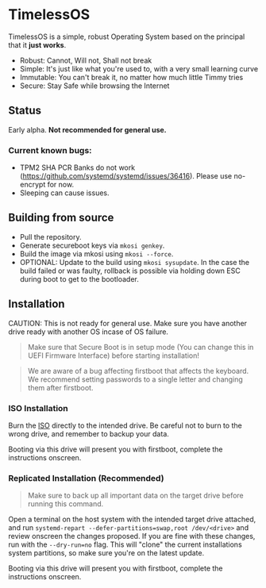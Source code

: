 # TimelessOS

TimelessOS is a simple, robust Operating System based on the principal that it **just works**.

* Robust: Cannot, Will not, Shall not break
* Simple: It's just like what you're used to, with a very small learning curve
* Immutable: You can't break it, no matter how much little Timmy tries
* Secure: Stay Safe while browsing the Internet

## Status

Early alpha. **Not recommended for general use.**

### Current known bugs:

- TPM2 SHA PCR Banks do not work (https://github.com/systemd/systemd/issues/36416). Please use no-encrypt for now.
- Sleeping can cause issues.

## Building from source

- Pull the repository.
- Generate secureboot keys via `mkosi genkey`.
- Build the image via mkosi using `mkosi --force`.
- OPTIONAL: Update to the build using `mkosi sysupdate`. In the case the build failed or was faulty, rollback is possible via holding down ESC during boot to get to the bootloader.

## Installation

CAUTION: This is not ready for general use. Make sure you have another drive ready with another OS incase of OS failure.

> Make sure that Secure Boot is in setup mode (You can change this in UEFI Firmware Interface) before starting installation!

> We are aware of a bug affecting firstboot that affects the keyboard. We recommend setting passwords to a single letter and changing them after firstboot.

### ISO Installation

Burn the [ISO](https://eaterminer.tinoplay.eu/updates/TimelessOS_202502.raw) directly to the intended drive.
Be careful not to burn to the wrong drive, and remember to backup your data.

Booting via this drive will present you with firstboot, complete the instructions onscreen.


### Replicated Installation (Recommended)

> Make sure to back up all important data on the target drive before running this command.

Open a terminal on the host system with the intended target drive attached, and run `systemd-repart --defer-partitions=swap,root /dev/<drive>` and review onscreen the changes proposed. If you are fine with these changes, run with  the `--dry-run=no` flag. This will "clone" the current installations system partitions, so make sure you're on the latest update.

Booting via this drive will present you with firstboot, complete the instructions onscreen.

